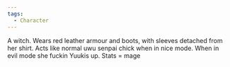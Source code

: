 ```yaml
---
tags:
  - Character
---
```

A witch. Wears red leather armour and boots, with sleeves detached from her shirt. Acts like normal uwu senpai chick when in nice mode. When in evil mode she fuckin Yuukis up. Stats = mage